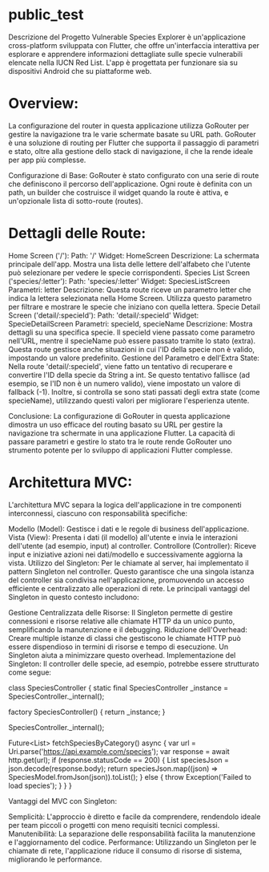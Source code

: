 # public_test
Descrizione del Progetto Vulnerable Species Explorer è un'applicazione cross-platform sviluppata con Flutter, che offre un'interfaccia interattiva per esplorare e apprendere informazioni dettagliate sulle specie vulnerabili elencate nella IUCN Red List. L'app è progettata per funzionare sia su dispositivi Android che su piattaforme web.


# Overview:
La configurazione del router in questa applicazione utilizza GoRouter per gestire la navigazione tra le varie schermate basate su URL path. GoRouter è una soluzione di routing per Flutter che supporta il passaggio di parametri e stato, oltre alla gestione dello stack di navigazione, il che la rende ideale per app più complesse.

Configurazione di Base:
GoRouter è stato configurato con una serie di route che definiscono il percorso dell'applicazione. Ogni route è definita con un path, un builder che costruisce il widget quando la route è attiva, e un'opzionale lista di sotto-route (routes).

# Dettagli delle Route:

Home Screen ('/'):
Path: '/'
Widget: HomeScreen
Descrizione: La schermata principale dell'app. Mostra una lista delle lettere dell'alfabeto che l'utente può selezionare per vedere le specie corrispondenti.
Species List Screen ('species/:letter'):
Path: 'species/:letter'
Widget: SpeciesListScreen
Parametri: letter
Descrizione: Questa route riceve un parametro letter che indica la lettera selezionata nella Home Screen. Utilizza questo parametro per filtrare e mostrare le specie che iniziano con quella lettera.
Specie Detail Screen ('detail/:specieId'):
Path: 'detail/:specieId'
Widget: SpecieDetailScreen
Parametri: specieId, specieName
Descrizione: Mostra dettagli su una specifica specie. Il specieId viene passato come parametro nell'URL, mentre il specieName può essere passato tramite lo stato (extra). Questa route gestisce anche situazioni in cui l'ID della specie non è valido, impostando un valore predefinito.
Gestione del Parametro e dell'Extra State:
Nella route 'detail/:specieId', viene fatto un tentativo di recuperare e convertire l'ID della specie da String a int. Se questo tentativo fallisce (ad esempio, se l'ID non è un numero valido), viene impostato un valore di fallback (-1). Inoltre, si controlla se sono stati passati degli extra state (come specieName), utilizzando questi valori per migliorare l'esperienza utente.

Conclusione:
La configurazione di GoRouter in questa applicazione dimostra un uso efficace del routing basato su URL per gestire la navigazione tra schermate in una applicazione Flutter. La capacità di passare parametri e gestire lo stato tra le route rende GoRouter uno strumento potente per lo sviluppo di applicazioni Flutter complesse.




# Architettura MVC:
L'architettura MVC separa la logica dell'applicazione in tre componenti interconnessi, ciascuno con responsabilità specifiche:

Modello (Model): Gestisce i dati e le regole di business dell'applicazione.
Vista (View): Presenta i dati (il modello) all'utente e invia le interazioni dell'utente (ad esempio, input) al controller.
Controllore (Controller): Riceve input e iniziative azioni nei dati/modello e successivamente aggiorna la vista.
Utilizzo del Singleton:
Per le chiamate al server, hai implementato il pattern Singleton nel controller. Questo garantisce che una singola istanza del controller sia condivisa nell'applicazione, promuovendo un accesso efficiente e centralizzato alle operazioni di rete. Le principali vantaggi del Singleton in questo contesto includono:

Gestione Centralizzata delle Risorse: Il Singleton permette di gestire connessioni e risorse relative alle chiamate HTTP da un unico punto, semplificando la manutenzione e il debugging.
Riduzione dell'Overhead: Creare multiple istanze di classi che gestiscono le chiamate HTTP può essere dispendioso in termini di risorse e tempo di esecuzione. Un Singleton aiuta a minimizzare questo overhead.
Implementazione del Singleton:
Il controller delle specie, ad esempio, potrebbe essere strutturato come segue:
 
class SpeciesController {
  static final SpeciesController _instance = SpeciesController._internal();

  factory SpeciesController() {
    return _instance;
  }

  SpeciesController._internal();

  Future<List<SpeciesModel>> fetchSpeciesByCategory() async {
    var url = Uri.parse('https://api.example.com/species');
    var response = await http.get(url);
    if (response.statusCode == 200) {
      List<dynamic> speciesJson = json.decode(response.body);
      return speciesJson.map((json) => SpeciesModel.fromJson(json)).toList();
    } else {
      throw Exception('Failed to load species');
    }
  }
}

Vantaggi del MVC con Singleton:

Semplicità: L'approccio è diretto e facile da comprendere, rendendolo ideale per team piccoli o progetti con meno requisiti tecnici complessi.
Manutenibilità: La separazione delle responsabilità facilita la manutenzione e l'aggiornamento del codice.
Performance: Utilizzando un Singleton per le chiamate di rete, l'applicazione riduce il consumo di risorse di sistema, migliorando le performance.